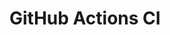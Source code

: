 # GitHub Actions CI















































































































































































































































































































































































































































































































































































































































































































































































































































































































































































































































































































































































































































































































































































































































































































































































































































































